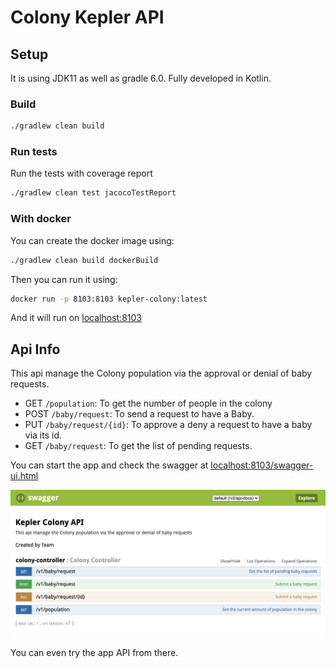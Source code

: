 # Colony Kepler API

## Setup

It is using JDK11 as well as gradle 6.0.
Fully developed in Kotlin.

### Build

```bash
./gradlew clean build
```

### Run tests

Run the tests with coverage report

```bash
./gradlew clean test jacocoTestReport
```

### With docker

You can create the docker image using:

```bash
./gradlew clean build dockerBuild
```

Then you can run it using:

```bash
docker run -p 8103:8103 kepler-colony:latest 
```

And it will run on [localhost:8103](http://localhost:8103)

## Api Info

This api manage the Colony population via the approval or denial of baby requests.

- GET `/population`: To get the number of people in the colony
- POST `/baby/request`: To send a request to have a Baby.
- PUT `/baby/request/{id}`: To approve a deny a request to have a baby via its id.
- GET `/baby/request`: To get the list of pending requests.

You can start the app and check the swagger at [localhost:8103/swagger-ui.html](http://localhost:8103/swagger-ui.html#/colony-controller)

![](./resources/swagger.png)

You can even try the app API from there.